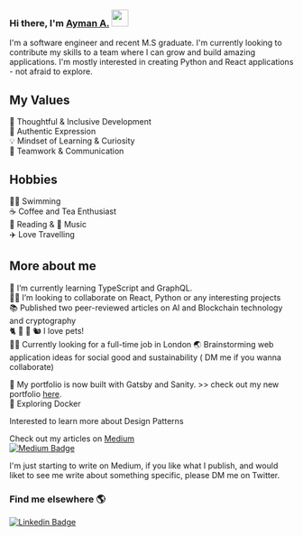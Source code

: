 ### Hi there, I'm  [Ayman A.](https://aymanx.io/)  <img src="https://media.giphy.com/media/hvRJCLFzcasrR4ia7z/giphy.gif" width="30px">
I'm a software engineer and recent M.S graduate. I'm currently looking to contribute my skills to a team where I can grow and build amazing applications.
I'm mostly interested in creating Python and React applications - not afraid to explore.

## My Values
🧠 Thoughtful & Inclusive Development   
💜 Authentic Expression   
💡 Mindset of Learning & Curiosity   
🙌 Teamwork & Communication 

## Hobbies 
🏊‍♂️  Swimming   
☕️ Coffee and Tea Enthusiast   
📖 Reading & 🎵 Music      
✈️ Love Travelling      

## More about me

🌱 I’m currently learning TypeScript and GraphQL.    
👨‍💻 I’m looking to collaborate on React, Python or any interesting projects   
📚 Published two peer-reviewed articles on AI and Blockchain technology and cryptography  
🐈  🐶  🐹  🐿  I love pets!   
🙋‍♂️ Currently looking for a full-time job in London
🌏 Brainstorming web application ideas for social good and sustainability ( DM me if you wanna collaborate)


🔧 My portfolio is now built with Gatsby and Sanity. >> check out my new portfolio [here](https://aymanx.io/).    
🔁 Exploring Docker

Interested to learn more about Design Patterns 


Check out my articles on [Medium](https://aymanx.medium.com/)  
[![Medium Badge](https://img.shields.io/badge/Medium-12100E?style=for-the-badge&logo=medium&logoColor=white)](https://aymanx.medium.com/)   

I'm just starting to write on Medium, if you like what I publish, and would liket to see me write about something specific, please DM me on Twitter.

### Find me elsewhere 🌎 

[![Linkedin Badge](https://img.shields.io/badge/-LinkedIn-blue?style=flat-square&logo=Linkedin&logoColor=white&link=https://www.linkedin.com/in/ayman-io/)](https://www.linkedin.com/in/ayman-io/)  


